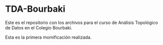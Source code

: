# TDA-Bourbaki
Este es el repositorio con los archivos para el curso de Análisis Topológico de Datos en el Colegio Bourbaki.

Esta es la primera momificación realizada.
